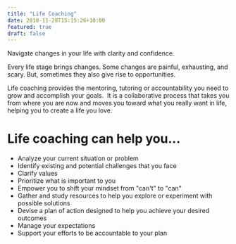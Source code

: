 ```yaml
---
title: "Life Coaching"
date: 2018-11-28T15:15:26+10:00
featured: true
draft: false
---
```


Navigate changes in your life with clarity and confidence.

Every life stage brings changes. Some changes are painful, exhausting, and scary. But, sometimes they also give rise to opportunities.

Life coaching provides the mentoring, tutoring or accountability you need to grow and accomplish your goals.
​
It is a collaborative process that takes you from where you are now and moves you toward what you really want in life, helping you to create a life you love.

# Life coaching can help you...
- Analyze your current situation or problem
- Identify existing and potential challenges that you face
- Clarify values
- Prioritize what is important to you
- Empower you to shift your mindset from "can't" to "can"
- Gather and study resources to help you explore or experiment with possible solutions
- Devise a plan of action designed to help you achieve your desired outcomes
- Manage your expectations
- Support your efforts to be accountable to your plan
